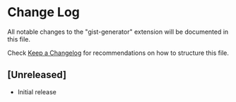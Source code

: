 # Change Log
All notable changes to the "gist-generator" extension will be documented in this file.

Check [Keep a Changelog](http://keepachangelog.com/) for recommendations on how to structure this file.

## [Unreleased]
- Initial release